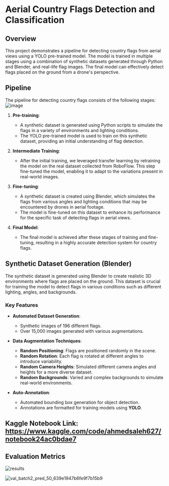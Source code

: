 # Aerial Country Flags Detection and Classification

## Overview
This project demonstrates a pipeline for detecting country flags from aerial views using a YOLO pre-trained model. The model is trained in multiple stages using a combination of synthetic datasets generated through Python and Blender, and real-life flag images. The final model can effectively detect flags placed on the ground from a drone's perspective.

## Pipeline

The pipeline for detecting country flags consists of the following stages:
![image](https://github.com/user-attachments/assets/0450d79e-626c-4f0e-bc1a-981887ca8c4c)


1. **Pre-training**:
   - A synthetic dataset is generated using Python scripts to simulate the flags in a variety of environments and lighting conditions.
   - The YOLO pre-trained model is used to train on this synthetic dataset, providing an initial understanding of flag detection.

2. **Intermediate Training**:
   - After the initial training, we leveraged transfer learning by retraining the model on the real dataset collected from RoboFlow. This step fine-tuned the model, enabling it to adapt to the variations present in real-world images.
   
3. **Fine-tuning**:
   - A synthetic dataset is created using Blender, which simulates the flags from various angles and lighting conditions that may be encountered by drones in aerial footage.
   - The model is fine-tuned on this dataset to enhance its performance for the specific task of detecting flags in aerial views.

4. **Final Model**:
   - The final model is achieved after these stages of training and fine-tuning, resulting in a highly accurate detection system for country flags.

## Synthetic Dataset Generation (Blender)

The synthetic dataset is generated using Blender to create realistic 3D environments where flags are placed on the ground. This dataset is crucial for training the model to detect flags in various conditions such as different lighting, angles, and backgrounds.
### **Key Features**
- **Automated Dataset Generation**:
  - Synthetic images of 196 different flags.
  - Over 15,000 images generated with various augmentations.
  
- **Data Augmentation Techniques**:
  - **Random Positioning**: Flags are positioned randomly in the scene.
  - **Random Rotation**: Each flag is rotated at different angles to introduce variability.
  - **Random Camera Heights**: Simulated different camera angles and heights for a more diverse dataset.
  - **Random Backgrounds**: Varied and complex backgrounds to simulate real-world environments.

- **Auto-Annotation**:
  - Automated bounding box generation for object detection.
  - Annotations are formatted for training models using **YOLO**.

## Kaggle Notebook Link: https://www.kaggle.com/code/ahmedsaleh627/notebook24ac0bdae7 

## Evaluation Metrics
![results](https://github.com/user-attachments/assets/7f76c815-9e11-4e46-a5c7-2a9c891f65d6)  

![val_batch2_pred_50_639e1947b6fe9f7b15b9](https://github.com/user-attachments/assets/7439750b-bfa4-4b40-8577-90739c854309)




